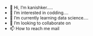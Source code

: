 - 👋 Hi, I’m kanishker.....
- 👀 I’m interested in codding....
- 🌱 I’m currently learning data science....
- 💞️ I’m looking to collaborate on 
- 📫 How to reach me mail

<!---
kanishker2002/kanishker2002 is a ✨ special ✨ repository because its `README.md` (this file) appears on your GitHub profile.
You can click the Preview link to take a look at your changes.
--->
